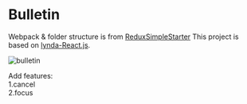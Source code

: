 # Bulletin

Webpack & folder structure is from [ReduxSimpleStarter](https://github.com/StephenGrider/ReduxSimpleStarter)
This project is based on [lynda-React.js](http://www.lynda.com/React.js-tutorials/).

![bulletin](https://cloud.githubusercontent.com/assets/6193983/26388081/d53f533a-4084-11e7-9998-186c8987d74d.png)

Add features:  
1.cancel  
2.focus
